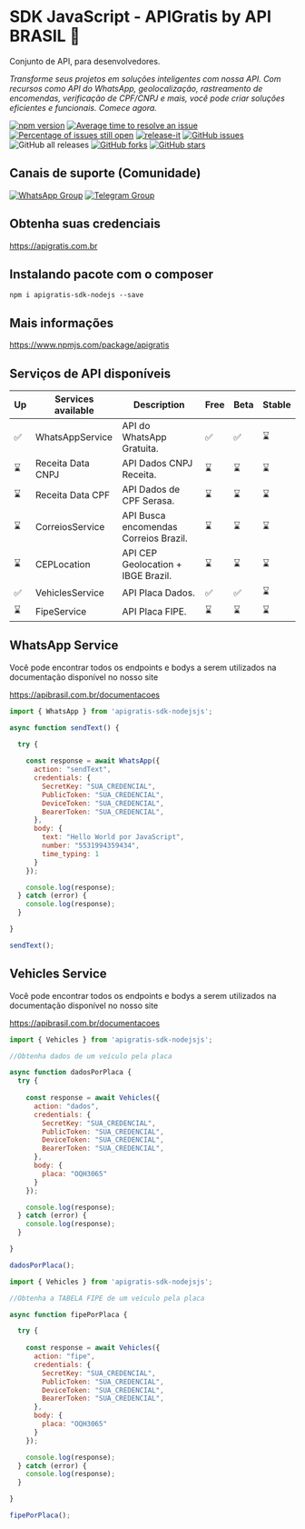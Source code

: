 # SDK JavaScript - APIGratis by API BRASIL 🚀

Conjunto de API, para desenvolvedores.

_Transforme seus projetos em soluções inteligentes com nossa API. Com recursos como  API do WhatsApp, geolocalização, rastreamento de encomendas, verificação de CPF/CNPJ e mais, você pode criar soluções eficientes e funcionais. Comece agora._

[![npm version](https://img.shields.io/npm/v/apigratis-sdk-nodejs.svg?color=green)](https://www.npmjs.com/package/apigratis-sdk-nodejs)
[![Average time to resolve an issue](https://isitmaintained.com/badge/resolution/APIBrasil/apigratis-sdk-nodejs.svg)](https://isitmaintained.com/project/jhowbhz/apigratis-sdk-node 'Average time to resolve an issue')
[![Percentage of issues still open](https://isitmaintained.com/badge/open/APIBrasil/apigratis-sdk-nodejs.svg)](https://isitmaintained.com/project/APIBrasil/apigratis-sdk-node  'Percentage of issues still open')
[![release-it](https://img.shields.io/badge/%F0%9F%93%A6%F0%9F%9A%80-release--it-e10079.svg)](https://github.com/release-it/release-it)
<a href="https://github.com/APIBrasil/apigratis-sdk-nodejs/issues" target="_blank"><img alt="GitHub issues" src="https://img.shields.io/github/issues/APIBrasil/apigratis-sdk-node"></a>
<img alt="GitHub all releases" src="https://img.shields.io/github/downloads/APIBrasil/apigratis-sdk-nodejs/total">
<a href="https://github.com/APIBrasil/apigratis-sdk-nodejs/network" target="_blank"><img alt="GitHub forks" src="https://img.shields.io/github/forks/APIBrasil/apigratis-sdk-node"></a>
<a href="https://github.com/APIBrasil/apigratis-sdk-nodejs/stargazers" target="_blank"><img alt="GitHub stars" src="https://img.shields.io/github/stars/APIBrasil/apigratis-sdk-node"></a>

## Canais de suporte (Comunidade)
[![WhatsApp Group](https://img.shields.io/badge/WhatsApp-Group-25D366?logo=whatsapp)](https://chat.whatsapp.com/KsxrUGIPWvUBYAjI1ogaGs)
[![Telegram Group](https://img.shields.io/badge/Telegram-Group-32AFED?logo=telegram)](https://t.me/apigratisoficial)

## Obtenha suas credenciais
https://apigratis.com.br

## Instalando pacote com o composer
```npm i apigratis-sdk-nodejs --save```

## Mais informações
https://www.npmjs.com/package/apigratis

## Serviços de API disponíveis

| Up  | Services available            | Description       | Free    | Beta        | Stable   |
------|-------------------------------|-------------------|---------| ------------------------- | ------------------------- |
| ✅ | WhatsAppService                | API do WhatsApp Gratuita.               |   ✅   | ✅                   | ⌛                   |
| ⌛ | Receita Data CNPJ              | API Dados CNPJ Receita.                 |   ⌛   | ⌛                   | ⌛                   |
| ⌛ | Receita Data CPF               | API Dados de CPF Serasa.                |   ⌛   | ⌛                   | ⌛                   |
| ⌛ | CorreiosService                | API Busca encomendas Correios Brazil.   |   ⌛   | ⌛                   | ⌛                   |
| ⌛ | CEPLocation                    | API CEP Geolocation + IBGE Brazil.      |   ⌛   | ⌛                   | ⌛                   |
| ✅ | VehiclesService                | API Placa Dados.                        |   ✅   | ✅                   | ⌛                   |
| ⌛ | FipeService                    | API Placa FIPE.                         |   ⌛   | ⌛                   | ⌛                   |


## WhatsApp Service

Você pode encontrar todos os endpoints e bodys a serem utilizados na documentação disponível no nosso site

https://apibrasil.com.br/documentacoes

```javascript
import { WhatsApp } from 'apigratis-sdk-nodejsjs';

async function sendText() {

  try {
    
    const response = await WhatsApp({
      action: "sendText",
      credentials: {
        SecretKey: "SUA_CREDENCIAL",
        PublicToken: "SUA_CREDENCIAL",
        DeviceToken: "SUA_CREDENCIAL",
        BearerToken: "SUA_CREDENCIAL",
      },
      body: {
        text: "Hello World por JavaScript",
        number: "5531994359434",
        time_typing: 1
      }
    });

    console.log(response);
  } catch (error) {
    console.log(response);
  }

}

sendText();

```
## Vehicles Service

Você pode encontrar todos os endpoints e bodys a serem utilizados na documentação disponível no nosso site

https://apibrasil.com.br/documentacoes

```javascript
import { Vehicles } from 'apigratis-sdk-nodejsjs';

//Obtenha dados de um veículo pela placa 

async function dadosPorPlaca {
  try {
    
    const response = await Vehicles({
      action: "dados",
      credentials: {
        SecretKey: "SUA_CREDENCIAL",
        PublicToken: "SUA_CREDENCIAL",
        DeviceToken: "SUA_CREDENCIAL",
        BearerToken: "SUA_CREDENCIAL",
      },
      body: {
        placa: "OQH3065"
      }
    });

    console.log(response);
  } catch (error) {
    console.log(response);
  }

}

dadosPorPlaca();
```

```javascript
import { Vehicles } from 'apigratis-sdk-nodejsjs';

//Obtenha a TABELA FIPE de um veículo pela placa 

async function fipePorPlaca {

  try {
    
    const response = await Vehicles({
      action: "fipe",
      credentials: {
        SecretKey: "SUA_CREDENCIAL",
        PublicToken: "SUA_CREDENCIAL",
        DeviceToken: "SUA_CREDENCIAL",
        BearerToken: "SUA_CREDENCIAL",
      },
      body: {
        placa: "OQH3065"
      }
    });

    console.log(response);
  } catch (error) {
    console.log(response);
  }

}

fipePorPlaca();
```